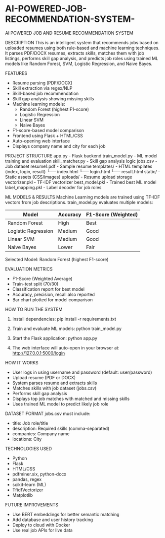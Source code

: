 # AI-POWERED-JOB-RECOMMENDATION-SYSTEM-
AI POWERED JOB AND RESUME RECOMMENDATION SYSTEM

DESCRIPTION
This is an intelligent system that recommends jobs based on uploaded resumes using both rule-based and machine learning techniques. It parses PDF/DOCX resumes, extracts skills, matches them with job listings, performs skill gap analysis, and predicts job roles using trained ML models like Random Forest, SVM, Logistic Regression, and Naive Bayes.

FEATURES
- Resume parsing (PDF/DOCX)
- Skill extraction via regex/NLP
- Skill-based job recommendation
- Skill gap analysis showing missing skills
- Machine learning models:
  - Random Forest (highest F1-score)
  - Logistic Regression
  - Linear SVM
  - Naive Bayes
- F1-score-based model comparison
- Frontend using Flask + HTML/CSS
- Auto-opening web interface
- Displays company name and city for each job

PROJECT STRUCTURE
app.py                 - Flask backend
train_model.py         - ML model training and evaluation
skill_matcher.py       - Skill gap analysis logic
jobs.csv               - Job dataset
resume1.pdf            - Sample resume
templates/             - HTML templates (index, login, result)
  └── index.html
  └── login.html
  └── result.html
static/                - Static assets (CSS/images)
uploads/               - Resume upload storage
vectorizer.pkl         - TF-IDF vectorizer
best_model.pkl         - Trained best ML model
label_mapping.pkl      - Label decoder for job roles

ML MODELS & RESULTS
Machine Learning models are trained using TF-IDF vectors from job descriptions. train_model.py evaluates multiple models:

Model              | Accuracy | F1-Score (Weighted)
-------------------|----------|----------------------
Random Forest      | High     | Best
Logistic Regression| Medium   | Good
Linear SVM         | Medium   | Good
Naive Bayes        | Lower    | Fair

Selected Model: Random Forest (highest F1-score)

EVALUATION METRICS
- F1-Score (Weighted Average)
- Train-test split (70/30)
- Classification report for best model
- Accuracy, precision, recall also reported
- Bar chart plotted for model comparison

HOW TO RUN THE SYSTEM
1. Install dependencies:
   pip install -r requirements.txt

2. Train and evaluate ML models:
   python train_model.py

3. Start the Flask application:
   python app.py

4. The web interface will auto-open in your browser at:
   http://127.0.0.1:5000/login

HOW IT WORKS
- User logs in using username and password (default: user/password)
- Upload resume (PDF or DOCX)
- System parses resume and extracts skills
- Matches skills with job dataset (jobs.csv)
- Performs skill gap analysis
- Displays top job matches with matched and missing skills
- Uses trained ML model to predict likely job role

DATASET FORMAT
jobs.csv must include:
- title: Job role/title
- description: Required skills (comma-separated)
- companies: Company name
- locations: City

TECHNOLOGIES USED
- Python
- Flask
- HTML/CSS
- pdfminer.six, python-docx
- pandas, regex
- scikit-learn (ML)
- TfidfVectorizer
- Matplotlib

FUTURE IMPROVEMENTS
- Use BERT embeddings for better semantic matching
- Add database and user history tracking
- Deploy to cloud with Docker
- Use real job APIs for live data

